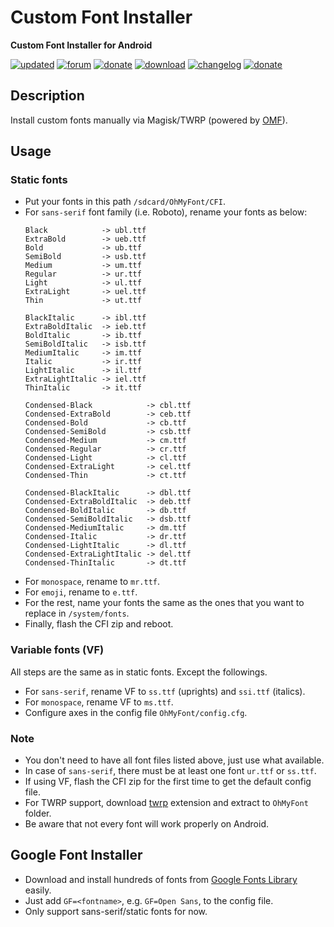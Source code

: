 # Custom Font Installer
**Custom Font Installer for Android**

[![updated](https://img.shields.io/badge/Updated-Oct_31,_2021-green.svg)](https://github.com/nongthaihoang/custom_font_installer)
[![forum](https://img.shields.io/badge/Forum-XDA-orange.svg)](https://forum.xda-developers.com/t/module-oh-my-font-improve-android-typography.4215515) 
[![donate](https://img.shields.io/badge/Chat-Telegram-blue.svg)](https://t.me/ohmyfont)
[![download](https://img.shields.io/badge/Download-↓-yellow.svg)](https://github.com/nongthaihoang/custom_font_installer/raw/master/release/CFI.zip)
[![changelog](https://img.shields.io/badge/Changelog-↻-lightgrey.svg)](https://github.com/nongthaihoang/custom_font_installer/commits/master)
[![donate](https://img.shields.io/badge/Donate-Paypal-pink.svg)](https://paypal.me/nongthaihoang)

 
## Description
Install custom fonts manually via Magisk/TWRP (powered by [OMF](https://gitlab.com/nongthaihoang/omftemplate)).

## Usage
### Static fonts
- Put your fonts in this path `/sdcard/OhMyFont/CFI`.
- For `sans-serif` font family (i.e. Roboto), rename your fonts as below:
  ```
  Black            -> ubl.ttf
  ExtraBold        -> ueb.ttf
  Bold             -> ub.ttf
  SemiBold         -> usb.ttf
  Medium           -> um.ttf
  Regular          -> ur.ttf
  Light            -> ul.ttf
  ExtraLight       -> uel.ttf
  Thin             -> ut.ttf

  BlackItalic      -> ibl.ttf
  ExtraBoldItalic  -> ieb.ttf
  BoldItalic       -> ib.ttf
  SemiBoldItalic   -> isb.ttf
  MediumItalic     -> im.ttf
  Italic           -> ir.ttf
  LightItalic      -> il.ttf
  ExtraLightItalic -> iel.ttf
  ThinItalic       -> it.ttf

  Condensed-Black            -> cbl.ttf
  Condensed-ExtraBold        -> ceb.ttf
  Condensed-Bold             -> cb.ttf
  Condensed-SemiBold         -> csb.ttf
  Condensed-Medium           -> cm.ttf
  Condensed-Regular          -> cr.ttf
  Condensed-Light            -> cl.ttf
  Condensed-ExtraLight       -> cel.ttf
  Condensed-Thin             -> ct.ttf

  Condensed-BlackItalic      -> dbl.ttf
  Condensed-ExtraBoldItalic  -> deb.ttf
  Condensed-BoldItalic       -> db.ttf
  Condensed-SemiBoldItalic   -> dsb.ttf
  Condensed-MediumItalic     -> dm.ttf
  Condensed-Italic           -> dr.ttf
  Condensed-LightItalic      -> dl.ttf
  Condensed-ExtraLightItalic -> del.ttf
  Condensed-ThinItalic       -> dt.ttf
  ```
- For `monospace`, rename to `mr.ttf`.
- For `emoji`, rename to `e.ttf`.
- For the rest, name your fonts the same as the ones that you want to replace in `/system/fonts`.
- Finally, flash the CFI zip and reboot.

### Variable fonts (VF)
All steps are the same as in static fonts. Except the followings.
- For `sans-serif`, rename VF to `ss.ttf` (uprights) and `ssi.ttf` (italics).
- For `monospace`, rename VF to `ms.ttf`.
- Configure axes in the config file `OhMyFont/config.cfg`.

### Note
- You don't need to have all font files listed above, just use what available.
- In case of `sans-serif`, there must be at least one font `ur.ttf` or `ss.ttf`.
- If using VF, flash the CFI zip for the first time to get the default config file.
- For TWRP support, download [twrp](https://gitlab.com/nongthaihoang/oh_my_font/-/raw/master/extensions/twrp.zip) extension and extract to `OhMyFont` folder.
- Be aware that not every font will work properly on Android.

## Google Font Installer
- Download and install hundreds of fonts from [Google Fonts Library](https://fonts.google.com/?category=Sans+Serif) easily.
- Just add `GF=<fontname>`, e.g. `GF=Open Sans`, to the config file.
- Only support sans-serif/static fonts for now.
